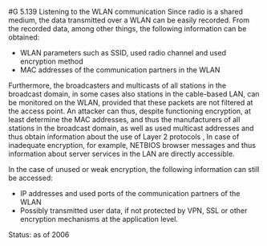 #G 5.139 Listening to the WLAN communication
Since radio is a shared medium, the data transmitted over a WLAN can be easily recorded. From the recorded data, among other things, the following information can be obtained:

* WLAN parameters such as SSID, used radio channel and used encryption method
* MAC addresses of the communication partners in the WLAN


Furthermore, the broadcasters and multicasts of all stations in the broadcast domain, in some cases also stations in the cable-based LAN, can be monitored on the WLAN, provided that these packets are not filtered at the access point. An attacker can thus, despite functioning encryption, at least determine the MAC addresses, and thus the manufacturers of all stations in the broadcast domain, as well as used multicast addresses and thus obtain information about the use of Layer 2 protocols , In case of inadequate encryption, for example, NETBIOS browser messages and thus information about server services in the LAN are directly accessible.

In the case of unused or weak encryption, the following information can still be accessed:

* IP addresses and used ports of the communication partners of the WLAN
* Possibly transmitted user data, if not protected by VPN, SSL or other encryption mechanisms at the application level.


Status: as of 2006




